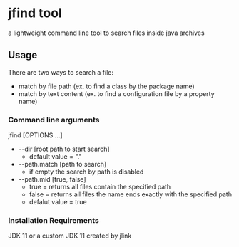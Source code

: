 # jfind tool
a lightweight command line tool to search files inside java archives

## Usage

There are two ways to search a file:

* match by file path (ex. to find a class by the package name)
* match by text content (ex. to find a configuration file by a property name)

### Command line arguments

jfind [OPTIONS ...]

* --dir [root path to start search]
  * default value = "."
* --path.match [path to search]
  * if empty the search by path is disabled
* --path.mid [true, false]
  * true = returns all files contain the specified path
  * false = returns all files the name ends exactly with the specified path
  * defalut value = true

### Installation Requirements

JDK 11 or a custom JDK 11 created by jlink

